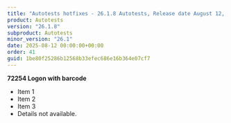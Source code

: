 ```yaml
---
title: "Autotests hotfixes - 26.1.8 Autotests, Release date August 12, 2025 - Hotfixes"
product: Autotests
version: "26.1.8"
subproduct: Autotests
minor_version: "26.1"
date: 2025-08-12 00:00:00+00:00
order: 41
guid: 1be80f25286b12568b33efec686e16b364e07cf7
---
```


**72254 Logon with barcode**- Item 1- Item 2- Item 3- Details not available.
